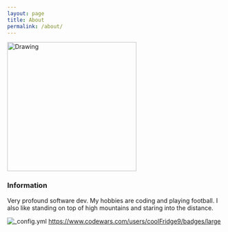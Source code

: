 ```yaml
---
layout: page
title: About
permalink: /about/
---
```

<img src="{{ site.baseurl }}/images/Screen Shot 2018-04-14 at 11.28.54 PM.png" alt="Drawing" style="width: 300px;"/>



### Information

Very profound software dev.  My hobbies are coding and playing football.  I also like standing on top of high mountains and staring into the distance.

![_config.yml](https://www.codewars.com/users/coolFridge9/badges/large)
https://www.codewars.com/users/coolFridge9/badges/large
